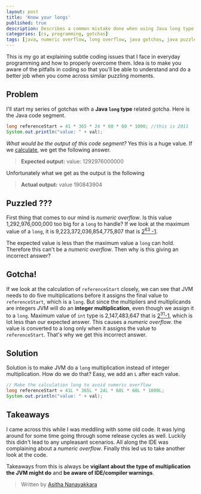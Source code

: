 ```yaml
---
layout: post
title: 'Know your longs'
published: true
description: Describes a common mistake done when using Java long type in calculations with other numeric data types.
categories: [cs, programming, gotchas]
tags: [java, numeric overflow, long overflow, java gotchas, java puzzles]
---
```


This is my go at explaining subtle coding issues that I face in everyday programming and how to properly overcome them. Idea is to make you aware of the pitfalls in coding so that you'll be able to understand and do a better job when you come across similar puzzling moments.

## Problem
I'll start my series of gotchas with a **Java `long` type** related gotcha. Here is the Java code segment.

```java
long referenceStart = 41 * 365 * 24 * 60 * 60 * 1000; //this is 2011
System.out.println("value: " + val);
```

*What would be the output of this code segment?* Yes this is a huge value. If we [calculate](http://bit.ly/14OdAga), we get the following answer.

> **Expected output:** value: 1292976000000

Unfortunately what we get as the output is the following

> **Actual output:** value 190843904

## Puzzled ???
First thing that comes to our mind is *numeric overflow*. Is this value 1,292,976,000,000 too big for a `long` to handle? If we look at the maximum value of a `long`, it is 9,223,372,036,854,775,807 that is [2<sup>63</sup> -1](http://docs.oracle.com/javase/tutorial/java/nutsandbolts/datatypes.html).

The expected value is less than the maximum value a `long` can hold. Therefore this can't be a *numeric overflow*. Then why is this giving an incorrect answer?

## Gotcha!
If we look at the calculation of `referenceStart` closely, we can see that JVM needs to do five multiplications before it assigns the final value to `referenceStart`, which is a `long`. But since the multipliers and multiplicands are integers JVM will do an **integer multiplication**, even though we assign it to a `long`. Maximum value of `int` type is 2,147,483,647 that is [2<sup>31</sup>-1](http://docs.oracle.com/javase/tutorial/java/nutsandbolts/datatypes.html), which is lot less than our expected answer. This causes a *numeric overflow*. the value is converted to a long only when it assigns the value to `referenceStart`. That's why we get this incorrect answer.

## Solution

Solution is to make JVM do a `long` multiplication instead of integer multiplication. How do we do that? Easy, we add an `L` after each value.

```java
// Make the calculation long to avoid numeric overflow
long referenceStart = 41L * 365L * 24L * 60L * 60L * 1000L;
System.out.println("value: " + val);
```

## Takeaways

I came across this while I was meddling with some old code. It was lying around for some time going through some release cycles as well. Luckily this didn't lead to any unpleasant scenarios. All along the IDE was complaining about a *numeric overflow*. Finally this led us to take another look at the code.

Takeaways from this is always be **vigilant about the type of multiplication the JVM might do** and **be aware of IDE/compiler warnings**.

> Written by [Asitha Nanayakkara](https://asitha.github.io/about)
